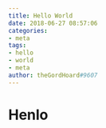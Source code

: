 ```yaml
---
title: Hello World
date: 2018-06-27 08:57:06
categories:
- meta
tags:
- hello
- world
- meta
author: theGordHoard#9607
---
```

# Henlo
